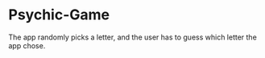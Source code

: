 # Psychic-Game
The app randomly picks a letter, and the user has to guess which letter the app chose.
